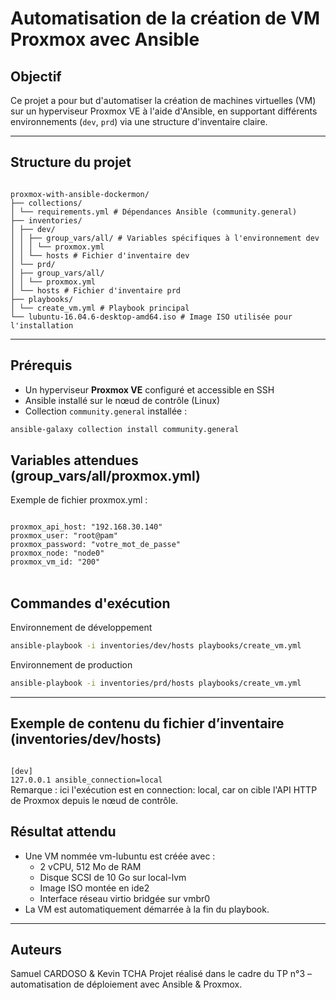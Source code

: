 # Automatisation de la création de VM Proxmox avec Ansible

## Objectif

Ce projet a pour but d'automatiser la création de machines virtuelles (VM) sur un hyperviseur Proxmox VE à l'aide d'Ansible, en supportant différents environnements (`dev`, `prd`) via une structure d'inventaire claire.

---

## Structure du projet

<code>
proxmox-with-ansible-dockermon/
├── collections/
│ └── requirements.yml # Dépendances Ansible (community.general)
├── inventories/
│ ├── dev/
│ │ ├── group_vars/all/ # Variables spécifiques à l'environnement dev
│ │ │ └── proxmox.yml
│ │ └── hosts # Fichier d'inventaire dev
│ └── prd/
│ ├── group_vars/all/
│ │ └── proxmox.yml
│ └── hosts # Fichier d'inventaire prd
├── playbooks/
│ └── create_vm.yml # Playbook principal
└── lubuntu-16.04.6-desktop-amd64.iso # Image ISO utilisée pour l'installation
</code>


---

## Prérequis

- Un hyperviseur **Proxmox VE** configuré et accessible en SSH
- Ansible installé sur le nœud de contrôle (Linux)
- Collection `community.general` installée :

```bash
ansible-galaxy collection install community.general
```

## Variables attendues (group_vars/all/proxmox.yml)
Exemple de fichier proxmox.yml :

<code>
proxmox_api_host: "192.168.30.140"
proxmox_user: "root@pam"
proxmox_password: "votre_mot_de_passe"
proxmox_node: "node0"
proxmox_vm_id: "200"
</code>

<br>

## Commandes d'exécution
Environnement de développement
```bash
ansible-playbook -i inventories/dev/hosts playbooks/create_vm.yml
```

Environnement de production
```bash
ansible-playbook -i inventories/prd/hosts playbooks/create_vm.yml
```

---

## Exemple de contenu du fichier d’inventaire (inventories/dev/hosts)
<code>
[dev]
127.0.0.1 ansible_connection=local
</code>
Remarque : ici l'exécution est en connection: local, car on cible l'API HTTP de Proxmox depuis le nœud de contrôle.


## Résultat attendu
- Une VM nommée vm-lubuntu est créée avec :
    - 2 vCPU, 512 Mo de RAM
    - Disque SCSI de 10 Go sur local-lvm
    - Image ISO montée en ide2
    - Interface réseau virtio bridgée sur vmbr0
- La VM est automatiquement démarrée à la fin du playbook.

---

## Auteurs
Samuel CARDOSO & Kevin TCHA
Projet réalisé dans le cadre du TP n°3 – automatisation de déploiement avec Ansible & Proxmox.